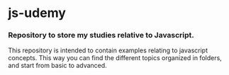 # js-udemy

### Repository to store my studies relative to Javascript. 

This repository is intended to contain examples relating to javascript concepts. This way you can find the different topics organized in folders, and start from basic to advanced.



